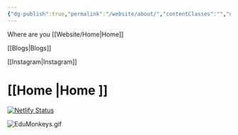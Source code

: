 ```yaml
---
{"dg-publish":true,"permalink":"/website/about/","contentClasses":"","noteIcon":""}
---
```


Where are you
[[Website/Home\|Home]]

[[Blogs\|Blogs]]

[[Instagram\|Instagram]]
# [[Home \|Home ]]


[![Netlify Status](https://api.netlify.com/api/v1/badges/03c783ab-cee1-483c-ab18-cbdc458069b7/deploy-status)](https://app.netlify.com/sites/edumonkeys/deploys)



![EduMonkeys.gif](/img/user/ApePasalai/Shadow%20Attachments/EduMonkeys.gif)